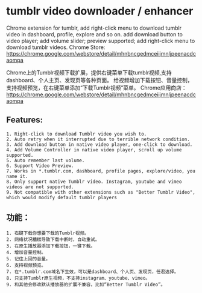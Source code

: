 # tumblr video downloader / enhancer
Chrome extension for tumblr, add right-click menu to download tumblr video in dashboard, profile, explore and so on.
add download button to video player; add volume slider; preview supported; add right-click menu to download tumblr videos.
Chrome Store: https://chrome.google.com/webstore/detail/mhnbncgedmceiijmnljpeenacdcaompa

Chrome上的Tumblr视频下载扩展，提供右键菜单下载tumblr视频,支持dashboard、个人主页、发现页等各种页面。
给视频增加下载按钮、音量控制，支持视频预览，在右键菜单添加“下载Tumblr视频”菜单。
Chrome应用商店：https://chrome.google.com/webstore/detail/mhnbncgedmceiijmnljpeenacdcaompa

## Features:
    1. Right-click to download Tumblr video you wish to.
    2. Auto retry when it interrupted due to terrible network condition.
    3. Add download button in native video player, one-click to download.
    4. Add Volume Controller in native video player, scroll up volume supported.
    5. Auto remember last volume.
    6. Support Video Preview.
    7. Works in *.tumblr.com, dashboard, profile pages, explore/video, you name it.
    8. Only support native Tumblr video. Instagram, youtube and vimeo videos are not supported.
    9. Not compatible with other extensions such as "Better Tumblr Video", which would modify default tumblr players

## 功能：
    1. 右键下载你想要下载的Tumblr视频。
    2. 网络状况糟糕导致下载中断时，自动重试。
    3. 在原生播放器添加下载按钮，一键下载。
    4. 增加音量控制。
    5. 记住上回的音量。
    6. 支持视频预览。
    7. 在*.tumblr.com域名下生效，可以是dashboard、个人页、发现页，任君选择。
    8. 只支持Tumblr原生视频，不支持instagram、youtube、vimeo。
    9. 和其他会修改默认播放器的扩展不兼容，比如“Better Tumblr Video”。
